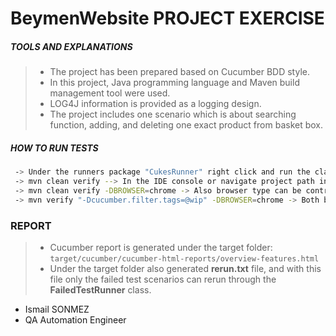 #  BeymenWebsite PROJECT EXERCISE

##### TOOLS AND EXPLANATIONS
>- The project has been prepared based on Cucumber BDD style.
>- In this project, Java programming language and Maven build management tool were used.
>- LOG4J information is provided as a logging design.
>- The project includes one scenario which is about searching function, adding, and deleting one exact product from basket box.

##### HOW TO RUN TESTS
```sh
 -> Under the runners package "CukesRunner" right click and run the class. "src > test > java > com > runners > CukesRunner"
 -> mvn clean verify --> In the IDE console or navigate project path in command line and run.
 -> mvn clean verify -DBROWSER=chrome -> Also browser type can be controlled easily from command line with this command.
 -> mvn verify "-Dcucumber.filter.tags=@wip" -DBROWSER=chrome -> Both browserType and tags which you want to run can control easily from the command line with this command.
```

### REPORT
>- Cucumber report is generated under the target folder: `target/cucumber/cucumber-html-reports/overview-features.html`
>- Under the target folder also generated **rerun.txt** file, and with this file only the failed test scenarios can rerun through the **FailedTestRunner** class.

- Ismail SONMEZ 
- QA Automation Engineer     



